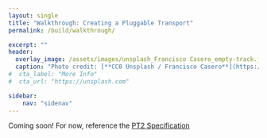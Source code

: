```yaml
---
layout: single
title: "Walkthrough: Creating a Pluggable Transport"
permalink: /build/walkthrough/

excerpt: ""
header:
  overlay_image: /assets/images/unsplash_Francisco Casero_empty-track.jpg
  caption: "Photo credit: [**CC0 Unsplash / Francisco Casero**](https://unsplash.com)"
#  cta_label: "More Info"
#  cta_url: "https://unsplash.com"

sidebar:
    nav: "sidenav"
---
```


<!-- {% include toc title="" icon="file-text" %} -->

Coming soon! For now, reference the [PT2 Specification](/spec/current/)
